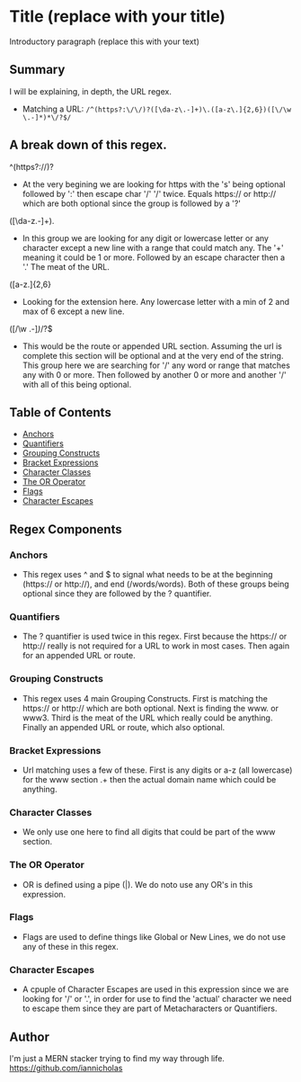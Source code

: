 # Title (replace with your title)

Introductory paragraph (replace this with your text)

## Summary

I will be explaining, in depth, the URL regex. 

* Matching a URL: `/^(https?:\/\/)?([\da-z\.-]+)\.([a-z\.]{2,6})([\/\w \.-]*)*\/?$/`

## A break down of this regex.

^(https?:\/\/)?
* At the very begining we are looking for https with the 's' being optional followed by ':' then escape char '/' '/' 
twice. Equals https:// or http:// which are both optional since the group is followed by a '?'

([\da-z\.-]+)\.
* In this group we are looking for any digit or lowercase letter or any character except a new line with a range that 
could match any. The '+' meaning it could be 1 or more. Followed by an escape character then a '.' The meat of the URL.

([a-z\.]{2,6}
* Looking for the extension here. Any lowercase letter with a min of 2 and max of 6 except a new line.

([\/\w \.-]*)*\/?$
* This would be the route or appended URL section. Assuming the url is complete this section will be optional and at 
the very end of the string. This group here we are searching for '/' any word or range that matches any with 0 or 
more. Then followed by another 0 or more and another '/' with all of this being optional.

## Table of Contents

- [Anchors](#anchors)
- [Quantifiers](#quantifiers)
- [Grouping Constructs](#grouping-constructs)
- [Bracket Expressions](#bracket-expressions)
- [Character Classes](#character-classes)
- [The OR Operator](#the-or-operator)
- [Flags](#flags)
- [Character Escapes](#character-escapes)

## Regex Components

### Anchors

* This regex uses ^ and $ to signal what needs to be at the beginning (https:// or http://), and end (/words/words). Both of these groups being optional since they are followed by the ? quantifier.

### Quantifiers

* The ? quantifier is used twice in this regex. First because the https:// or http:// really is not required for a URL to work in most cases.  Then again for an appended URL or route.

### Grouping Constructs

* This regex uses 4 main Grouping Constructs. First is matching the https:// or http:// which are both optional. Next is finding the www. or www3. Third is the meat of the URL which really could be anything. Finally an appended URL or route, which also optional.

### Bracket Expressions

* Url matching uses a few of these. First is any digits or a-z (all lowercase) for the www section \.+ then the actual domain name which could be anything.

### Character Classes

* We only use one here to find all digits that could be part of the www section.

### The OR Operator

* OR is defined using a pipe (|). We do noto use any OR's in this expression.

### Flags

* Flags are used to define things like Global or New Lines, we do not use any of these in this regex.

### Character Escapes

* A cpuple of Character Escapes are used in this expression since we are looking for '/' or '.', in order for use to find the 'actual' character we need to escape them since they are part of Metacharacters or Quantifiers. 

## Author

I'm just a MERN stacker trying to find my way through life. <https://github.com/iannicholas>